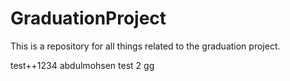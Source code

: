 # GraduationProject

This is a repository for all things related to the graduation project.

test++1234
abdulmohsen
test 2
gg